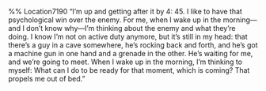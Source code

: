 %% Location7190 
“I’m up and getting after it by 4: 45. I like to have that psychological win over the enemy. For me, when I wake up in the morning—and I don’t know why—I’m thinking about the enemy and what they’re doing. I know I’m not on active duty anymore, but it’s still in my head: that there’s a guy in a cave somewhere, he’s rocking back and forth, and he’s got a machine gun in one hand and a grenade in the other. He’s waiting for me, and we’re going to meet. When I wake up in the morning, I’m thinking to myself: What can I do to be ready for that moment, which is coming? That propels me out of bed.” 